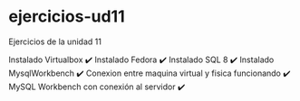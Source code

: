 # ejercicios-ud11
Ejercicios de la unidad 11

Instalado Virtualbox ✔️
Instalado Fedora ✔️
Instalado SQL 8 ✔️
Instalado MysqlWorkbench ✔️
Conexion entre maquina virtual y fisica funcionando ✔️
MySQL Workbench con conexión al servidor ✔️
